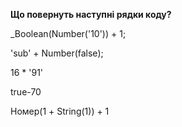 **Що повернуть наступні рядки коду?**

_Boolean(Number('10')) + 1;

'sub' + Number(false);

16 * '91'

true-70

Номер(1 + String(1)) + 1